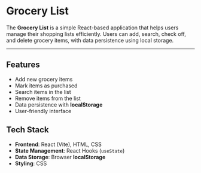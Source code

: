  # Grocery List  
The **Grocery List** is a simple React-based application that helps users manage their shopping lists efficiently. Users can add, search, check off, and delete grocery items, with data persistence using local storage.  

---
## Features  
- Add new grocery items  
- Mark items as purchased  
- Search items in the list  
- Remove items from the list  
- Data persistence with **localStorage**  
- User-friendly interface  

## Tech Stack  
- **Frontend**: React (Vite), HTML, CSS  
- **State Management**: React Hooks (`useState`)  
- **Data Storage**: Browser **localStorage**  
- **Styling**: CSS  

 
